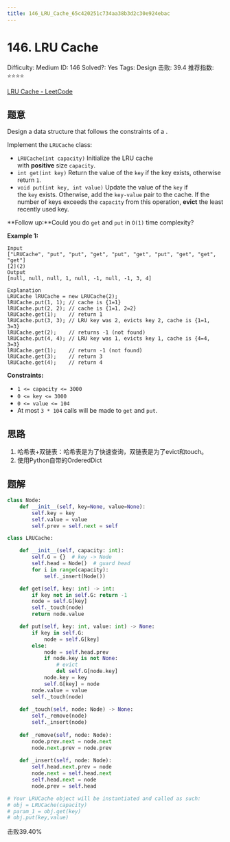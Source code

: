 ```yaml
---
title: 146_LRU_Cache_65c420251c734aa38b3d2c30e924ebac
---
```


# 146. LRU Cache

Difficulty: Medium
ID: 146
Solved?: Yes
Tags: Design
击败: 39.4
推荐指数: ⭐⭐⭐⭐

[LRU Cache - LeetCode](https://leetcode.com/problems/lru-cache/)

## 题意

Design a data structure that follows the constraints of a **[](https://en.wikipedia.org/wiki/Cache_replacement_policies#LRU)**.

Implement the `LRUCache` class:

- `LRUCache(int capacity)` Initialize the LRU cache with **positive** size `capacity`.
- `int get(int key)` Return the value of the `key` if the key exists, otherwise return `1`.
- `void put(int key, int value)` Update the value of the `key` if the `key` exists. Otherwise, add the `key-value` pair to the cache. If the number of keys exceeds the `capacity` from this operation, **evict** the least recently used key.

**Follow up:**Could you do `get` and `put` in `O(1)` time complexity?

**Example 1:**

```
Input
["LRUCache", "put", "put", "get", "put", "get", "put", "get", "get", "get"]
[2](2)
Output
[null, null, null, 1, null, -1, null, -1, 3, 4]

Explanation
LRUCache lRUCache = new LRUCache(2);
lRUCache.put(1, 1); // cache is {1=1}
lRUCache.put(2, 2); // cache is {1=1, 2=2}
lRUCache.get(1);    // return 1
lRUCache.put(3, 3); // LRU key was 2, evicts key 2, cache is {1=1, 3=3}
lRUCache.get(2);    // returns -1 (not found)
lRUCache.put(4, 4); // LRU key was 1, evicts key 1, cache is {4=4, 3=3}
lRUCache.get(1);    // return -1 (not found)
lRUCache.get(3);    // return 3
lRUCache.get(4);    // return 4

```

**Constraints:**

- `1 <= capacity <= 3000`
- `0 <= key <= 3000`
- `0 <= value <= 104`
- At most `3 * 104` calls will be made to `get` and `put`.

## 思路

1. 哈希表+双链表：哈希表是为了快速查询，双链表是为了evict和touch。
2. 使用Python自带的OrderedDict

## 题解

```python
class Node:
    def __init__(self, key=None, value=None):
        self.key = key
        self.value = value
        self.prev = self.next = self

class LRUCache:

    def __init__(self, capacity: int):
        self.G = {}  # key -> Node
        self.head = Node()  # guard head
        for i in range(capacity):
            self._insert(Node())

    def get(self, key: int) -> int:
        if key not in self.G: return -1
        node = self.G[key]
        self._touch(node)
        return node.value

    def put(self, key: int, value: int) -> None:
        if key in self.G:
            node = self.G[key]
        else:
            node = self.head.prev
            if node.key is not None:
                # evict
                del self.G[node.key]
            node.key = key
            self.G[key] = node
        node.value = value
        self._touch(node)
    
    def _touch(self, node: Node) -> None:
        self._remove(node)
        self._insert(node)
    
    def _remove(self, node: Node):
        node.prev.next = node.next
        node.next.prev = node.prev
        
    def _insert(self, node: Node):
        self.head.next.prev = node
        node.next = self.head.next
        self.head.next = node
        node.prev = self.head

# Your LRUCache object will be instantiated and called as such:
# obj = LRUCache(capacity)
# param_1 = obj.get(key)
# obj.put(key,value)
```

击败39.40%